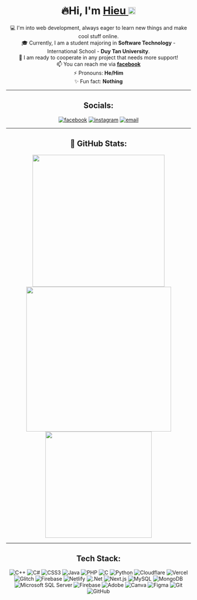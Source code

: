 <div align="center">
   <h1>🔥Hi, I'm <a href="https://nguyenquocvinh.glitch.me">Hieu </a><img src="https://github.com/vinkay215/vinkay215/blob/main/img/verified.gif?raw=true" width="20" /></h1>
</div>  
<div align="center">
  
💻 I'm into web development, always eager to learn new things and make cool stuff online.  
🎓 Currently, I am a student majoring in **Software Technology** - International School - **Duy Tan University**.  
🤝 I am ready to cooperate in any project that needs more support!  
📫 You can reach me via **[facebook](https://www.facebook.com/ngvahieu0)**  
⚡ Pronouns: **He/Him**  
✨ Fun fact: **Nothing**  

---

## Socials:

[![facebook](https://img.shields.io/badge/Facebook-%231877F2.svg?style=for-the-badge&logo=Facebook&logoColor=white)](https://www.facebook.com/ngvahieu0)
[![instagram](https://img.shields.io/badge/Instagram-%23E4405F.svg?style=for-the-badge&logo=Instagram&logoColor=white)](https://www.instagram.com/ngvahieu/)
[![email](https://img.shields.io/badge/Email-D14836?style=for-the-badge&logo=gmail&logoColor=white)](mailto:nguyenhieu1952005@gmail.com)


---

## 👑 GitHub Stats:

<p align="center">
   <a href="https://github.com/nguyenhieu195" target="_blank">
      <img src="https://github-readme-stats.vercel.app/api?username=nguyenhieu195&theme=tokyonight&hide_border=true&include_all_commits=false&count_private=false&title_color=ffffff&text_color=dddddd&icon_color=ffcc00" width="360"/>
   </a>
   <a href="https://github.com/nguyenhieu195" target="_blank">
      <img src="https://github-readme-streak-stats.herokuapp.com/?user=nguyenhieu195&theme=tokyonight&hide_border=true&fire=ff8c00&ring=ffffff&sideNums=ffffff&currStreakLabel=ffffff" width="395"/>
   </a>
   <a href="https://github.com/nguyenhieu195" target="_blank">
      <img src="https://github-readme-stats.vercel.app/api/top-langs/?username=nguyenhieu195&theme=tokyonight&hide_border=true&include_all_commits=false&count_private=false&layout=compact&title_color=ffffff&text_color=dddddd" width="290"/>
   </a>
</p>


---

## Tech Stack:

![C++](https://img.shields.io/badge/c++-%2300599C.svg?style=for-the-badge&logo=c%2B%2B&logoColor=white)
![C#](https://img.shields.io/badge/c%23-%23239120.svg?style=for-the-badge&logo=csharp&logoColor=white)
![CSS3](https://img.shields.io/badge/css3-%231572B6.svg?style=for-the-badge&logo=css3&logoColor=white)
![Java](https://img.shields.io/badge/java-%23ED8B00.svg?style=for-the-badge&logo=java&logoColor=white)
![PHP](https://img.shields.io/badge/php-%23777BB4.svg?style=for-the-badge&logo=php&logoColor=white)
![C](https://img.shields.io/badge/c-%2300599C.svg?style=for-the-badge&logo=c&logoColor=white)
![Python](https://img.shields.io/badge/python-3670A0?style=for-the-badge&logo=python&logoColor=ffdd54)
![Cloudflare](https://img.shields.io/badge/Cloudflare-F38020?style=for-the-badge&logo=Cloudflare&logoColor=white)
![Vercel](https://img.shields.io/badge/vercel-%23000000.svg?style=for-the-badge&logo=vercel&logoColor=white)
![Glitch](https://img.shields.io/badge/glitch-%233333FF.svg?style=for-the-badge&logo=glitch&logoColor=white)
![Firebase](https://img.shields.io/badge/firebase-%23039BE5.svg?style=for-the-badge&logo=firebase)
![Netlify](https://img.shields.io/badge/netlify-%23000000.svg?style=for-the-badge&logo=netlify&logoColor=white)
![.Net](https://img.shields.io/badge/.NET-5C2D91?style=for-the-badge&logo=.net&logoColor=white)
![Next.js](https://img.shields.io/badge/Next-black?style=for-the-badge&logo=next.js&logoColor=white)
![MySQL](https://img.shields.io/badge/mysql-4479A1?style=for-the-badge&logo=mysql&logoColor=white)
![MongoDB](https://img.shields.io/badge/MongoDB-324c3a.svg?style=for-the-badge&logo=MongoDB&logoColor=white)
![Microsoft SQL Server](https://img.shields.io/badge/Microsoft%20SQL%20Server-CC2927?style=for-the-badge&logo=microsoft%20sql%20server&logoColor=white)
![Firebase](https://img.shields.io/badge/firebase-%23FFCA28.svg?style=for-the-badge&logo=firebase&logoColor=white)
![Adobe](https://img.shields.io/badge/Adobe-%23FF0000.svg?style=for-the-badge&logo=adobe&logoColor=white)
![Canva](https://img.shields.io/badge/Canva-%2300C4CC.svg?style=for-the-badge&logo=Canva&logoColor=white)
![Figma](https://img.shields.io/badge/Figma-%23F24E1E.svg?style=for-the-badge&logo=figma&logoColor=white)
![Git](https://img.shields.io/badge/git-%23F05033.svg?style=for-the-badge&logo=git&logoColor=white)
![GitHub](https://img.shields.io/badge/github-%23121011.svg?style=for-the-badge&logo=github&logoColor=white)

</div>

